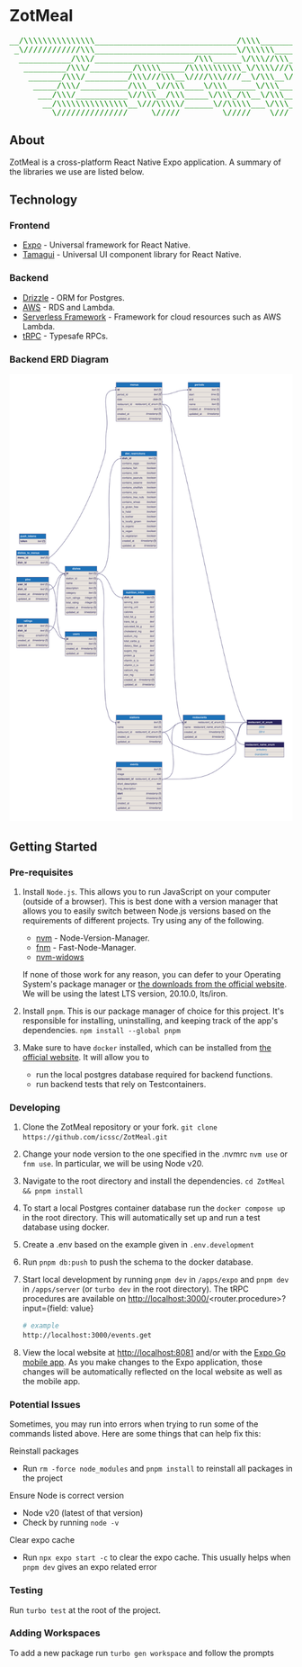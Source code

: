 # ZotMeal

<pre style="color: green;">
__/\\\\\\\\\\\\\\\______________________________/\\\\____________/\\\\________________________________/\\\\\\____
 _\////////////\\\______________________________\/\\\\\\________/\\\\\\_______________________________\////\\\____
  ___________/\\\/_____________________/\\\______\/\\\//\\\____/\\\//\\\__________________________________\/\\\____
   _________/\\\/_________/\\\\\_____/\\\\\\\\\\\_\/\\\\///\\\/\\\/_\/\\\_____/\\\\\\\\___/\\\\\\\\\_______\/\\\____
    _______/\\\/_________/\\\///\\\__\////\\\////__\/\\\__\///\\\/___\/\\\___/\\\/////\\\_\////////\\\______\/\\\____
     _____/\\\/__________/\\\__\//\\\____\/\\\______\/\\\____\///_____\/\\\__/\\\\\\\\\\\____/\\\\\\\\\\_____\/\\\____
      ___/\\\/___________\//\\\__/\\\_____\/\\\_/\\__\/\\\_____________\/\\\_\//\\///////____/\\\/////\\\_____\/\\\____
       __/\\\\\\\\\\\\\\\__\///\\\\\/______\//\\\\\___\/\\\_____________\/\\\__\//\\\\\\\\\\_\//\\\\\\\\/\\__/\\\\\\\\\_
        _\///////////////_____\/////_________\/////____\///______________\///____\//////////___\////////\//__\/////////__
</pre>

## About

ZotMeal is a cross-platform React Native Expo application.
A summary of the libraries we use are listed below.

## Technology

### Frontend

- [Expo](https://expo.dev) - Universal framework for React Native.
- [Tamagui](https://tamagui.dev/) - Universal UI component library for React Native.

### Backend

- [Drizzle](https://drizzle.dev/) - ORM for Postgres.
- [AWS](https://aws.amazon.com/) - RDS and Lambda.
- [Serverless Framework](https://www.serverless.com/) - Framework for cloud resources such as AWS Lambda.
- [tRPC](https://trpc.io/) - Typesafe RPCs.

### Backend ERD Diagram

![ERD Diagram](/packages/db/diagram/erd.svg)

## Getting Started

### Pre-requisites

1. Install `Node.js`. This allows you to run JavaScript on your computer (outside of a browser).
   This is best done with a version manager that allows you to easily switch between
   Node.js versions based on the requirements of different projects.
   Try using any of the following.

   - [nvm](https://github.com/nvm-sh/nvm) - Node-Version-Manager.
   - [fnm](https://github.com/Schniz/fnm) - Fast-Node-Manager.
   - [nvm-widows](https://github.com/coreybutler/nvm-windows)

   If none of those work for any reason, you can defer to your Operating System's
   package manager or [the downloads from the official website](https://nodejs.org/en/download).
   We will be using the latest LTS version, 20.10.0, lts/iron.

2. Install `pnpm`. This is our package manager of choice for this project.
   It's responsible for installing, uninstalling, and keeping track of the app's dependencies.
   `npm install --global pnpm`

3. Make sure to have `docker` installed, which can be installed from [the official website](https://www.docker.com/get-started/). It will allow you to
   - run the local postgres database required for backend functions.
   - run backend tests that rely on Testcontainers.

### Developing

1. Clone the ZotMeal repository or your fork.
   `git clone https://github.com/icssc/ZotMeal.git`

3. Change your node version to the one specified in the .nvmrc
   `nvm use` or `fnm use`. In particular, we will be using Node v20.
   
5. Navigate to the root directory and install the dependencies.
   `cd ZotMeal && pnpm install`

6. To start a local Postgres container database run the `docker compose up` in the root directory.
   This will automatically set up and run a test database using docker.

7. Create a .env based on the example given in `.env.development`

8. Run `pnpm db:push` to push the schema to the docker database.

9. Start local development by running `pnpm dev` in `/apps/expo` and `pnpm dev` in `/apps/server` (or `turbo dev` in the root directory).
   The tRPC procedures are available on <http://localhost:3000/><router.procedure\>?input={field: value}

   ```sh
   # example
   http://localhost:3000/events.get
   ```

10. View the local website at <http://localhost:8081> and/or with the [Expo Go mobile app](https://expo.dev/client).
   As you make changes to the Expo application, those changes will be automatically
   reflected on the local website as well as the mobile app.

### Potential Issues

Sometimes, you may run into errors when trying to run some of the commands listed above. Here are some things that can help fix this:

Reinstall packages
- Run `rm -force node_modules` and `pnpm install` to reinstall all packages in the project

Ensure Node is correct version
- Node v20 (latest of that version)
- Check by running `node -v`

Clear expo cache
- Run `npx expo start -c` to clear the expo cache. This usually helps when `pnpm dev` gives an expo related error 

### Testing

Run `turbo test` at the root of the project.

### Adding Workspaces

To add a new package run `turbo gen workspace` and follow the prompts
